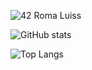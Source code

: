 ![42 Roma Luiss](https://badge42.herokuapp.com/api/stats/scilla)

![GitHub stats](https://github-readme-stats.vercel.app/api?username=stefanorc&show_icons=true&theme=gruvbox)

![Top Langs](https://github-readme-stats.vercel.app/api/top-langs/?username=stefanorc&langs_count=5&show_icons=true&theme=gruvbox)
